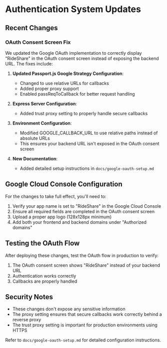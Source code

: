 # Authentication System Updates

## Recent Changes

### OAuth Consent Screen Fix

We updated the Google OAuth implementation to correctly display "RideShare" in the OAuth consent screen instead of exposing the backend URL. The fixes include:

1. **Updated Passport.js Google Strategy Configuration**:
   - Changed to use relative URLs for callbacks
   - Added proper proxy support
   - Enabled passReqToCallback for better request handling

2. **Express Server Configuration**:
   - Added trust proxy setting to properly handle secure callbacks

3. **Environment Configuration**:
   - Modified GOOGLE_CALLBACK_URL to use relative paths instead of absolute URLs
   - This ensures your backend URL isn't exposed in the OAuth consent screen

4. **New Documentation**:
   - Added detailed setup instructions in `docs/google-oauth-setup.md`

## Google Cloud Console Configuration

For the changes to take full effect, you'll need to:

1. Verify your app name is set to "RideShare" in the Google Cloud Console
2. Ensure all required fields are completed in the OAuth consent screen
3. Upload a proper app logo (128x128px minimum)
4. Add both your frontend and backend domains under "Authorized domains"

## Testing the OAuth Flow

After deploying these changes, test the OAuth flow in production to verify:
1. The OAuth consent screen shows "RideShare" instead of your backend URL
2. Authentication works correctly
3. Callbacks are properly handled

## Security Notes

- These changes don't expose any sensitive information
- The proxy setting ensures that secure callbacks work correctly behind a reverse proxy
- The trust proxy setting is important for production environments using HTTPS

Refer to `docs/google-oauth-setup.md` for detailed configuration instructions. 